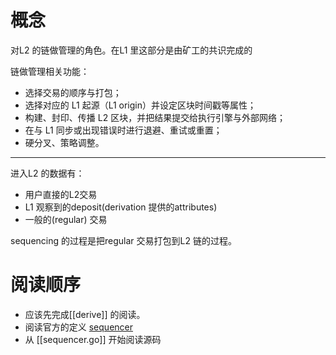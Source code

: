 
# 概念

对L2 的链做管理的角色。在L1 里这部分是由矿工的共识完成的

链做管理相关功能：
- 选择交易的顺序与打包；
- 选择对应的 L1 起源（L1 origin）并设定区块时间戳等属性；
- 构建、封印、传播 L2 区块，并把结果提交给执行引擎与外部网络；
- 在与 L1 同步或出现错误时进行退避、重试或重置；
- 硬分叉、策略调整。

---

进入L2 的数据有：
- 用户直接的L2交易
- L1 观察到的deposit(derivation 提供的attributes)
- 一般的(regular) 交易

sequencing 的过程是把regular 交易打包到L2 链的过程。


# 阅读顺序
- 应该先完成[[derive]] 的阅读。
- 阅读官方的定义 [sequencer](https://specs.optimism.io/background.html?highlight=sequenc#sequencers)
- 从 [[sequencer.go]] 开始阅读源码

